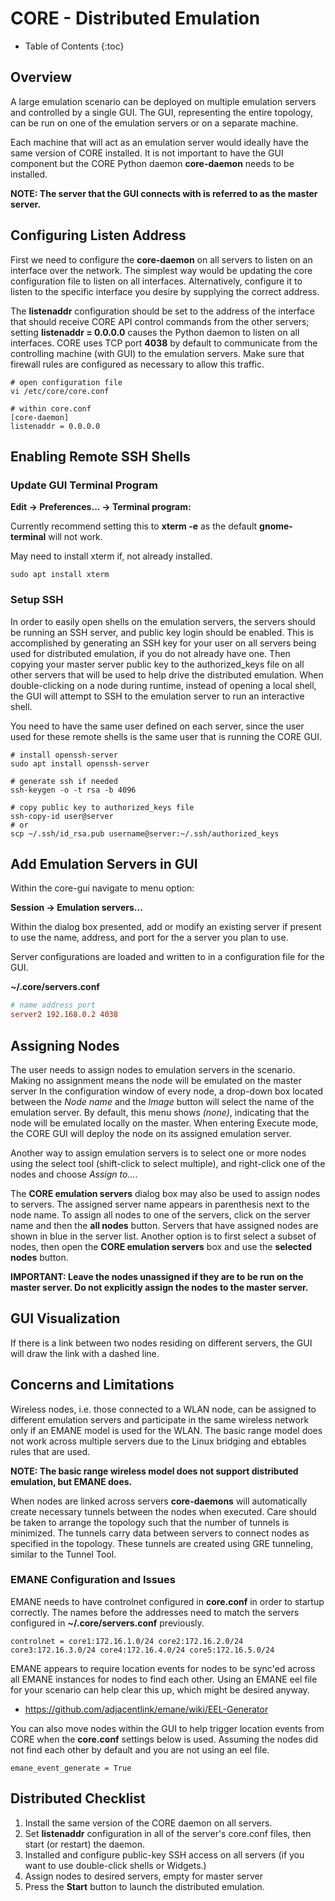 # CORE - Distributed Emulation

* Table of Contents
{:toc}

## Overview

A large emulation scenario can be deployed on multiple emulation servers and
controlled by a single GUI. The GUI, representing the entire topology, can be
run on one of the emulation servers or on a separate machine.

Each machine that will act as an emulation server would ideally have the
 same version of CORE installed. It is not important to have the GUI component 
 but the CORE Python daemon **core-daemon** needs to be installed.
 
**NOTE: The server that the GUI connects with is referred to as 
the master server.**

## Configuring Listen Address

First we need to configure the **core-daemon** on all servers to listen on an
interface over the network. The simplest way would be updating the core 
configuration file to listen on all interfaces. Alternatively, configure it to
listen to the specific interface you desire by supplying the correct address.

The **listenaddr** configuration should be set to the address of the interface
that should receive CORE API control commands from the other servers; 
setting **listenaddr = 0.0.0.0** causes the Python daemon to listen on all
interfaces. CORE uses TCP port **4038** by default to communicate from the 
controlling machine (with GUI) to the emulation servers. Make sure that 
firewall rules are configured as necessary to allow this traffic.

```shell
# open configuration file
vi /etc/core/core.conf

# within core.conf
[core-daemon]
listenaddr = 0.0.0.0
```

## Enabling Remote SSH Shells

### Update GUI Terminal Program

**Edit -> Preferences... -> Terminal program:**

Currently recommend setting this to **xterm -e** as the default 
**gnome-terminal** will not work.

May need to install xterm if, not already installed.

```shell
sudo apt install xterm
```

### Setup SSH

In order to easily open shells on the emulation servers, the servers should be
running an SSH server, and public key login should be enabled. This is
accomplished by generating an SSH key for your user on all servers being used
for distributed emulation, if you do not already have one. Then copying your
master server public key to the authorized_keys file on all other servers that
will be used to help drive the distributed emulation. When double-clicking on a
node during runtime, instead of opening a local shell, the GUI will attempt to
SSH to the emulation server to run an interactive shell. 

You need to have the same user defined on each server, since the user used 
for these remote shells is the same user that is running the CORE GUI.

```shell
# install openssh-server
sudo apt install openssh-server

# generate ssh if needed
ssh-keygen -o -t rsa -b 4096

# copy public key to authorized_keys file
ssh-copy-id user@server
# or
scp ~/.ssh/id_rsa.pub username@server:~/.ssh/authorized_keys
```

## Add Emulation Servers in GUI

Within the core-gui navigate to menu option:

**Session -> Emulation servers...**

Within the dialog box presented, add or modify an existing server if present
to use the name, address, and port for the a server you plan to use.

Server configurations are loaded and written to in a configuration file for
the GUI.

**~/.core/servers.conf**
```conf
# name address port
server2 192.168.0.2 4038
```

## Assigning Nodes

The user needs to assign nodes to emulation servers in the scenario. Making no
assignment means the node will be emulated on the master server
In the configuration window of every node, a drop-down box located between
the *Node name* and the *Image* button will select the name of the emulation
server. By default, this menu shows *(none)*, indicating that the node will
be emulated locally on the master. When entering Execute mode, the CORE GUI
will deploy the node on its assigned emulation server.

Another way to assign emulation servers is to select one or more nodes using
the select tool (shift-click to select multiple), and right-click one of the
nodes and choose *Assign to...*.

The **CORE emulation servers** dialog box may also be used to assign nodes to
servers. The assigned server name appears in parenthesis next to the node name.
To assign all nodes to one of the servers, click on the server name and then
the **all nodes** button. Servers that have assigned nodes are shown in blue in
the server list. Another option is to first select a subset of nodes, then open
the **CORE emulation servers** box and use the **selected nodes** button.

**IMPORTANT: Leave the nodes unassigned if they are to be run on the master 
server. Do not explicitly assign the nodes to the master server.**

## GUI Visualization

If there is a link between two nodes residing on different servers, the GUI
will draw the link with a dashed line.

## Concerns and Limitations

Wireless nodes, i.e. those connected to a WLAN node, can be assigned to
different emulation servers and participate in the same wireless network
only if an EMANE model is used for the WLAN. The basic range model does 
not work across multiple servers due to the Linux bridging and ebtables 
rules that are used.

**NOTE: The basic range wireless model does not support distributed emulation,
but EMANE does.**
 
When nodes are linked across servers **core-daemons** will automatically 
create necessary tunnels between the nodes when executed. Care should be taken
to arrange the topology such that the number of tunnels is minimized. The 
tunnels carry data between servers to connect nodes as specified in the topology.
These tunnels are created using GRE tunneling, similar to the Tunnel Tool.

### EMANE Configuration and Issues

EMANE needs to have controlnet configured in **core.conf** in order to startup correctly.
The names before the addresses need to match the servers configured in 
**~/.core/servers.conf** previously.

```shell
controlnet = core1:172.16.1.0/24 core2:172.16.2.0/24 core3:172.16.3.0/24 core4:172.16.4.0/24 core5:172.16.5.0/24
```

EMANE appears to require location events for nodes to be sync'ed across
all EMANE instances for nodes to find each other. Using an EMANE eel file
for your scenario can help clear this up, which might be desired anyway.

* https://github.com/adjacentlink/emane/wiki/EEL-Generator

You can also move nodes within the GUI to help trigger location events from
CORE when the **core.conf** settings below is used. Assuming the nodes
did not find each other by default and you are not using an eel file.

```shell
emane_event_generate = True
```

## Distributed Checklist

1. Install the same version of the CORE daemon on all servers.
1. Set **listenaddr** configuration in all of the server's core.conf files,
then start (or restart) the daemon.
1. Installed and configure public-key SSH access on all servers (if you want to use
double-click shells or Widgets.)
1. Assign nodes to desired servers, empty for master server
1. Press the **Start** button to launch the distributed emulation.

